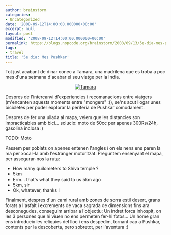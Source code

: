 ```yaml
---
author: brainstorm
categories:
- Uncategorized
date: '2008-09-12T14:00:00.000000+00:00'
excerpt: null
layout: post
modified: '2008-09-12T14:00:00.000000+00:00'
permalink: https://blogs.nopcode.org/brainstorm/2008/09/13/5e-dia-mes-pushkar/
tags:
- travel
title: '5e dia: Mes Pushkar'
---
```


Tot just acabant de dinar conec a Tamara, una madrilena que es troba a poc mes d'una setmana d'acabar el seu viatge per la India.

<div class='flickr_photo'>
  <center>
    <a href="https://www.flickr.com/photos/rvalls/3033882875/" title="Tamara" target="_blank" class="flickr-image aligncenter"><img src="https://farm4.static.flickr.com/3174/3033882875_ff82bf03bd_m.jpg" alt="Tamara" class="" /></a>
  </center>
</div>

Despres de l'intercanvi d'experiencies i recomanacions entre viatgers (m'encanten aquests moments entre "mongers" :)), se'ns acut llogar unes bicicletes per poder explorar la periferia de Pushkar comodament.

<!--more-->

Despres de fer una ullada al mapa, veiem que les distancies son impracticables amb bici... solucio: moto de 50cc per apenes 300Rs/24h, gasolina inclosa :) 

TODO: Moto

Passem per poblats on apenes entenen l'angles i on els nens ens paren la ma per xocar-la amb l'estranger motoritzat. Preguntem ensenyant el mapa, per assegurar-nos la ruta:

- How many quilometers to Shiva temple ?  
- 5km  
- Erm... that's what they said to us 5km ago  
- 5km, sir  
- Ok, whatever, thanks !

Finalment, despres d'un cami rural amb zones de sorra estil desert, grans forats a l'asfalt i excrements de vaca sagrada de dimensions fins ara desconegudes, conseguim arribar a l'objectiu: Un indret forca inhospit, on les 3 persones que hi viuen no ens permeten fer-hi fotos... Un home gran ens introdueix les reliquies del lloc i ens despedim, tornant cap a Pushkar, contents per la descoberta, pero sobretot, per l'aventura :)